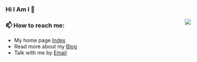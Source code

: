 ### Hi I Am I 👋

<img align="right" src="https://github-readme-stats.vercel.app/api?username=5ime&show_icons=true&icon_color=0366d6&bg_color=ffffff&hide_title=true&hide=contribs&include_all_commits=true"/>

### 📫 How to reach me: 

- My home page [Index](https://biaobai.name)
- Read more about my [Blog](https://5ime.cn)
- Talk with me by [Email](mailto:me@5ime.cn)
 

<!--
**5ime/5ime** is a ✨ _special_ ✨ repository because its `README.md` (this file) appears on your GitHub profile.
https://github-readme-stats.vercel.app/api?bg_color=151515&text_color=9f9f9f&icon_color=79ff97&title_color=fff&username=5ime&show_icons=true&count_private=true
Here are some ideas to get you started:

- 🔭 I’m currently working on ...
- 🌱 I’m currently learning ...
- 👯 I’m looking to collaborate on ...
- 🤔 I’m looking for help with ...
- 💬 Ask me about ...
- 📫 How to reach me: ...
- 😄 Pronouns: ...
- ⚡ Fun fact: ...
-->
